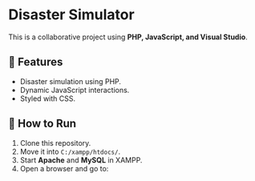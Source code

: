 # Disaster Simulator

This is a collaborative project using **PHP, JavaScript, and Visual Studio**.

## 🚀 Features
- Disaster simulation using PHP.
- Dynamic JavaScript interactions.
- Styled with CSS.

## 📌 How to Run
1. Clone this repository.
2. Move it into `C:/xampp/htdocs/`.
3. Start **Apache** and **MySQL** in XAMPP.
4. Open a browser and go to:
